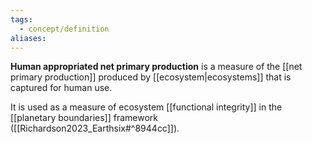 ```yaml
---
tags:
  - concept/definition
aliases:
---
```

**Human appropriated net primary production** is a measure of the [[net primary production]] produced by [[ecosystem|ecosystems]] that is captured for human use.

It is used as a measure of ecosystem [[functional integrity]] in the [[planetary boundaries]] framework ([[Richardson2023_Earthsix#^8944cc]]).